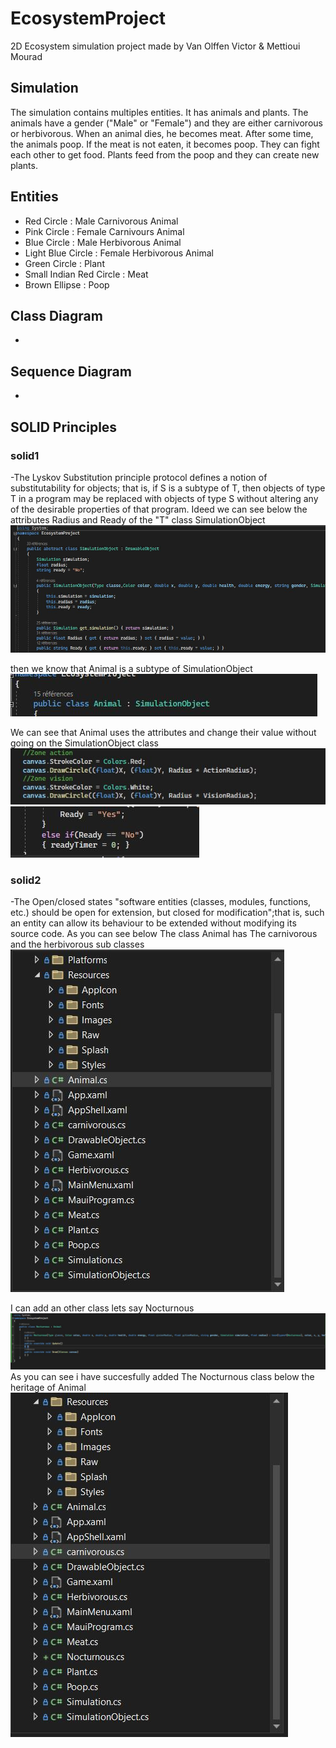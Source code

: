 # EcosystemProject
2D Ecosystem simulation project made by Van Olffen Victor & Mettioui Mourad

## Simulation
The simulation contains multiples entities. It has animals and plants.
The animals have a gender ("Male" or "Female") and they are either carnivorous or herbivorous. When an animal dies, he becomes meat.
After some time, the animals poop. If the meat is not eaten, it becomes poop. They can fight each other to get food.
Plants feed from the poop and they can create new plants.

## Entities
- Red Circle              : Male Carnivorous Animal
- Pink Circle             : Female Carnivours Animal
- Blue Circle             : Male Herbivorous Animal
- Light Blue Circle       : Female Herbivorous Animal
- Green Circle            : Plant
- Small Indian Red Circle : Meat
- Brown Ellipse           : Poop

## Class Diagram
-
## Sequence Diagram
-
## SOLID Principles

### solid1
-The Lyskov Substitution principle protocol defines a notion of substitutability for objects; that is, if S is a subtype of T, then objects of type T in a program may be replaced with objects of type S without altering any of the desirable properties of that program.
Ideed we can see below the attributes Radius and Ready of the "T" class SimulationObject
<picture>
  <img src="https://github.com/VictorVanO/EcosystemProject/blob/main/images%20project/S1_attributes.JPG">
<picture>
  
then we know that Animal is a subtype of SimulationObject
<picture>
  <img src="https://github.com/VictorVanO/EcosystemProject/blob/main/images%20project/S1_legacy.JPG">
<picture>
  
We can see that Animal uses the attributes and change their value without going on the SimulationObject class
<picture>
  <img src="https://github.com/VictorVanO/EcosystemProject/blob/main/images%20project/S1_using.JPG">
<picture>
<picture>
  <img src="https://github.com/VictorVanO/EcosystemProject/blob/main/images%20project/S1_using2.JPG">
<picture>
  
### solid2
-The Open/closed states "software entities (classes, modules, functions, etc.) should be open for extension, but closed for modification";that is, such an entity can allow its behaviour to be extended without modifying its source code.
As you can see below The class Animal has The carnivorous and the herbivorous sub classes 
<picture>
  <img src="https://github.com/VictorVanO/EcosystemProject/blob/main/images%20project/S2_Files%20before.JPG">
<picture>

I can add an other class lets say Nocturnous
  <picture>
  <img src="https://github.com/VictorVanO/EcosystemProject/blob/main/images%20project/S2_Added%20Class.JPG">
<picture>
As you can see i have succesfully added The Nocturnous class below the heritage of Animal
<picture>
  <img src="https://github.com/VictorVanO/EcosystemProject/blob/main/images%20project/S2_Files%20after.JPG">
<picture>
